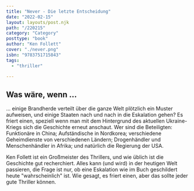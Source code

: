 ```yaml
---
title: "Never - Die letzte Entscheidung"
date: "2022-02-15"
layout: layouts/post.njk
path: "/220215"
category: "Category"
posttype: "book"
author: "Ken Follett"
cover: "./never.png"
isbn: "9783751715843"
tags:
  - "thriller"

---
```

## Was wäre, wenn ...

... einige Brandherde verteilt über die ganze Welt plötzlich ein Muster aufweisen, und einige Staaten nach und nach in
die Eskalation gehen? Es friert einen, speziell wenn  man mit dem Hintergrund des aktuellen Ukraine-Kriegs sich die
Geschichte erneut anschaut. Wer sind die Beteiligten: Funktionäre in China; Aufständische in Nordkorea; verschiedene
Geheimdienste von verschiedenen Ländern; Drogenhändler und Menschenhändler in Afrika; und natürlich die Regierung der USA.

Ken Follett ist ein Großmeister des Thrillers, und wie üblich ist die Geschichte gut recherchiert. Alles kann (und wird)
in der heutigen Welt passieren, die Frage ist nur, ob eine Eskalation wie im Buch geschildert heute "wahrscheinlich" ist.
Wie gesagt, es friert einen, aber das sollte jeder gute Thriller können.
